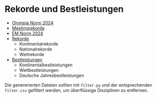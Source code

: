 # Rekorde und Bestleistungen

- [Olympia Norm 2024](paris.csv)
- [Meetingrekorde](meeting.csv)
- [EM Norm 2024](rom.csv)
- [Rekorde](https://github.com/nimarion/records/tree/main/records)
  - Kontinentalrekorde
  - Nationalrekorde
  - Weltrekorde
- [Bestleistungen](https://github.com/nimarion/records/tree/main/leads)
  - Kontinentalbestleistungen
  - Weltbestleistungen
  - Deutsche Jahresbestleistungen

Die genererierten Dateien sollten mit `filter.py` und der entsprechenden `filter.csv` gefiltert werden, um überflüssige Disziplinen zu entfernen.
